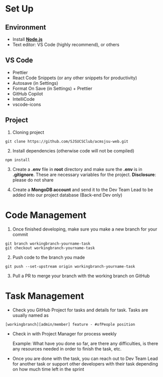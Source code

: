 # Set Up
## Environment
- Install **[Node.js](https://nodejs.org/en)**
- Text editor: VS Code (highly recommend), or others
## VS Code 
- Prettier
- React Code Snippets (or any other snippets for productivity)
- Autosave (in Settings)
- Format On Save (in Settings) + Prettier 
- GitHub Copilot 
- IntelliCode
- vscode-icons
## Project
1. Cloning project
```
git clone https://github.com/SJSUCSClub/acmsjsu-web.git
```
2. Install dependencies (otherwise code will not be compiled)
```
npm install
```
3. Create a **.env** file in **root** directory and  make sure the **.env** is in **.gitignore**. These are necessary variables for the project. **Disclosure**: please do not share 

4. Create a **MongoDB account** and send it to the Dev Team Lead to be added into our project database (Back-end Dev only)

# Code Management
1. Once finished developing, make sure you make a new branch for your commit
```
git branch workingbranch-yourname-task
git checkout workingbranch-yourname-task
```
2. Push code to the branch you made
```
git push --set-upstream origin workingbranch-yourname-task
```
3. Pull a PR to merge your branch with the working branch on GitHub
# Task Management
- Check you GitHub Project for tasks and details for task. Tasks are usually named as 
```
[workingbranch][admin/member] feature - #ofPeople position
```
- Check in with Project Manager for process weekly 
  
  Example: What have you done so far, are there any difficulties, is there any resources needed in order to finish the task, etc.
- Once you are done with the task, you can reach out to Dev Team Lead for another task or support other developers with their task depending on how much time left in the sprint